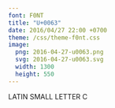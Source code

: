 ```yaml
---
font: F0NT
title: "U+0063"
date: 2016/04/27 22:00 +0700
theme: /css/theme-f0nt.css
image:
  png: 2016-04-27-u0063.png
  svg: 2016-04-27-u0063.svg
  width: 1300
  height: 550
---
```


LATIN SMALL LETTER C
